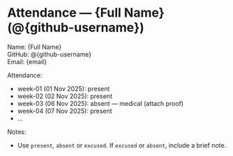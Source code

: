 # Attendance — {Full Name} (@{github-username})

Name: {Full Name}  
GitHub: @{github-username}  
Email: {email}

Attendance:
- week-01 (01 Nov 2025): present
- week-02 (02 Nov 2025): present
- week-03 (06 Nov 2025): absent — medical (attach proof)
- week-04 (07 Nov 2025): present
- ...

Notes:
- Use `present`, `absent` or `excused`. If `excused` or `absent`, include a brief note.
